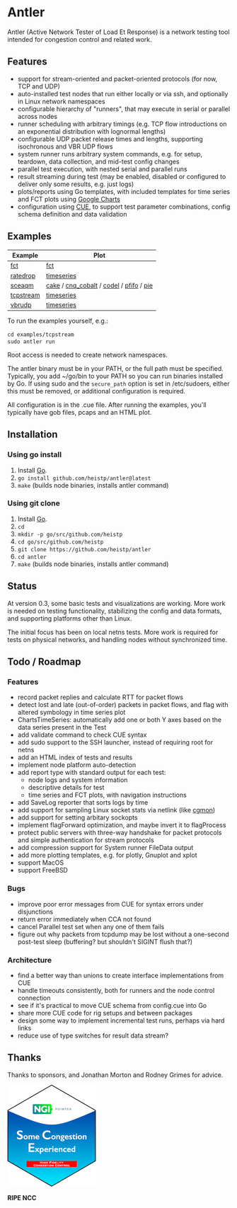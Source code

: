 # Antler

Antler (Active Network Tester of Load Et Response) is a network testing tool
intended for congestion control and related work.

## Features

* support for stream-oriented and packet-oriented protocols (for now, TCP and
  UDP)
* auto-installed test nodes that run either locally or via ssh, and optionally
  in Linux network namespaces
* configurable hierarchy of "runners", that may execute in serial or parallel
  across nodes
* runner scheduling with arbitrary timings (e.g. TCP flow introductions on an
  exponential distribution with lognormal lengths)
* configurable UDP packet release times and lengths, supporting isochronous
  and VBR UDP flows
* system runner runs arbitrary system commands, e.g. for setup, teardown, data
  collection, and mid-test config changes
* parallel test execution, with nested serial and parallel runs
* result streaming during test (may be enabled, disabled or configured to
  deliver only some results, e.g. just logs)
* plots/reports using Go templates, with included templates for time series and
  FCT plots using [Google Charts](https://developers.google.com/chart)
* configuration using [CUE](https://cuelang.org/), to support test parameter
  combinations, config schema definition and data validation

## Examples

| Example                     | Plot            |
| --------------------------- | --------------- |
| [fct](examples/fct/fct.cue) | [fct](https://raw.githubusercontent.com/heistp/antler/examples/fct/fct.html) |
| [ratedrop](examples/ratedrop/ratedrop.cue) | [timeseries](https://raw.githubusercontent.com/heistp/antler/examples/ratedrop/timeseries.html) |
| [sceaqm](examples/sceaqm/sceaqm.cue) | [cake](https://raw.githubusercontent.com/heistp/antler/examples/sceaqm/cake_timeseries.html) / [cnq_cobalt](https://raw.githubusercontent.com/heistp/antler/examples/sceaqm/cnq_cobalt_timeseries.html) / [codel](https://raw.githubusercontent.com/heistp/antler/examples/sceaqm/codel_timeseries.html) / [pfifo](https://raw.githubusercontent.com/heistp/antler/examples/sceaqm/pfifo_timeseries.html) / [pie](https://raw.githubusercontent.com/heistp/antler/examples/sceaqm/pie_timeseries.html) |
| [tcpstream](examples/tcpstream/tcpstream.cue) | [timeseries](https://raw.githubusercontent.com/heistp/antler/examples/tcpstream/tcpstream.html) |
| [vbrudp](examples/vbrudp/vbrudp.cue) | [timeseries](https://raw.githubusercontent.com/heistp/antler/examples/vbrudp/vbrudp.html) |

To run the examples yourself, e.g.:
```
cd examples/tcpstream
sudo antler run
```

Root access is needed to create network namespaces.

The antler binary must be in your PATH, or the full path must be specified.
Typically, you add ~/go/bin to your PATH so you can run binaries installed by
Go. If using sudo and the `secure_path` option is set in /etc/sudoers, either
this must be removed, or additional configuration is required.

All configuration is in the .cue file. After running the examples, you'll 
typically have gob files, pcaps and an HTML plot.

## Installation

### Using go install

1. Install [Go](https://go.dev/).
2. `go install github.com/heistp/antler@latest`
3. `make` (builds node binaries, installs antler command)

### Using git clone

1. Install [Go](https://go.dev/).
2. `cd`
3. `mkdir -p go/src/github.com/heistp`
4. `cd go/src/github.com/heistp`
5. `git clone https://github.com/heistp/antler`
6. `cd antler`
7. `make` (builds node binaries, installs antler command)

## Status

At version 0.3, some basic tests and visualizations are working. More work is
needed on testing functionality, stabilizing the config and data formats, and
supporting platforms other than Linux.

The initial focus has been on local netns tests. More work is required for tests
on physical networks, and handling nodes without synchronized time.

## Todo / Roadmap

### Features

- record packet replies and calculate RTT for packet flows
- detect lost and late (out-of-order) packets in packet flows, and flag with
  altered symbology in time series plot
- ChartsTimeSeries: automatically add one or both Y axes based on the data
  series present in the Test
- add validate command to check CUE syntax
- add sudo support to the SSH launcher, instead of requiring root for netns
- add an HTML index of tests and results
- implement node platform auto-detection
- add report type with standard output for each test:
  - node logs and system information
  - descriptive details for test
  - time series and FCT plots, with navigation instructions
- add SaveLog reporter that sorts logs by time
- add support for sampling Linux socket stats via netlink
  (like [cgmon](https://github.com/heistp/cgmon))
- add support for setting arbitary sockopts
- implement flagForward optimization, and maybe invert it to flagProcess
- protect public servers with three-way handshake for packet protocols and
  simple authentication for stream protocols
- add compression support for System runner FileData output
- add more plotting templates, e.g. for plotly, Gnuplot and xplot
- support MacOS
- support FreeBSD

### Bugs

- improve poor error messages from CUE for syntax errors under disjunctions
- return error immediately when CCA not found
- cancel Parallel test set when any one of them fails
- figure out why packets from tcpdump may be lost without a one-second
  post-test sleep (buffering? but shouldn't SIGINT flush that?)

### Architecture

- find a better way than unions to create interface implementations from CUE
- handle timeouts consistently, both for runners and the node control connection
- see if it's practical to move CUE schema from config.cue into Go
- share more CUE code for rig setups and between packages
- design some way to implement incremental test runs, perhaps via hard links
- reduce use of type switches for result data stream?

## Thanks

Thanks to sponsors, and Jonathan Morton and Rodney Grimes for advice.

![NGI SCE Sticker](/doc/img/ngi-sce-sticker-200x230.png "NGI SCE Sticker")

**RIPE NCC**

